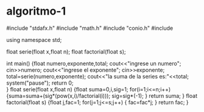 # algoritmo-1
#include "stdafx.h"
#include "math.h"
#include "conio.h"
#include <iostream>

using namespace std;

float serie(float x,float n);
float factorial(float s);

int main() 
{float numero,exponente,total;
 cout<<"ingrese un numero";
 cin>>numero;
 cout<<"ingrese el exponente";
 cin>>exponente;
 total=serie(numero,exponente);
 cout<<"la suma de la series es:"<<total;
 system("pause");
 return 0;	
}
float serie(float x,float n)
{float suma=0,i,sig=1;
 for(i=1;i<=n;i++)
 {suma=suma+(sig*(pow(x,i)/factorial(i)));
  sig=sig*(-1);
 }
 return suma;
}
float factorial(float s)
{float j,fac=1;
 for(j=1;j<=s;j++)
 { fac=fac*j;
 }
 return fac;
}


